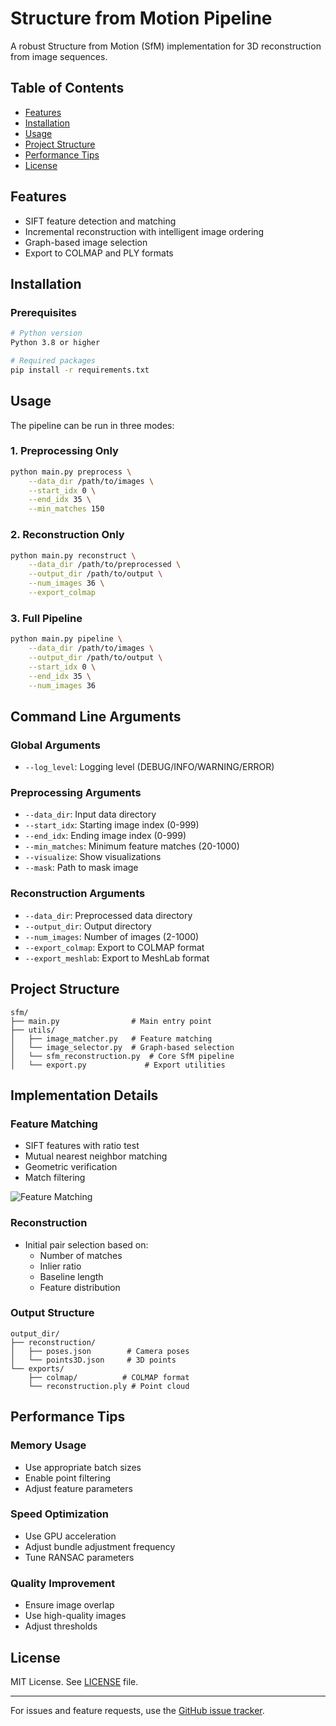 # Structure from Motion Pipeline

A robust Structure from Motion (SfM) implementation for 3D reconstruction from image sequences.

## Table of Contents

- [Features](#features)
- [Installation](#installation)
- [Usage](#usage)
- [Project Structure](#project-structure)
- [Performance Tips](#performance-tips)
- [License](#license)

## Features

* SIFT feature detection and matching
* Incremental reconstruction with intelligent image ordering
* Graph-based image selection
* Export to COLMAP and PLY formats

## Installation

### Prerequisites

```bash
# Python version
Python 3.8 or higher

# Required packages
pip install -r requirements.txt
```

## Usage

The pipeline can be run in three modes:

### 1. Preprocessing Only

```bash
python main.py preprocess \
    --data_dir /path/to/images \
    --start_idx 0 \
    --end_idx 35 \
    --min_matches 150
```

### 2. Reconstruction Only

```bash
python main.py reconstruct \
    --data_dir /path/to/preprocessed \
    --output_dir /path/to/output \
    --num_images 36 \
    --export_colmap
```

### 3. Full Pipeline

```bash
python main.py pipeline \
    --data_dir /path/to/images \
    --output_dir /path/to/output \
    --start_idx 0 \
    --end_idx 35 \
    --num_images 36
```

## Command Line Arguments

### Global Arguments
* `--log_level`: Logging level (DEBUG/INFO/WARNING/ERROR)

### Preprocessing Arguments
* `--data_dir`: Input data directory
* `--start_idx`: Starting image index (0-999)
* `--end_idx`: Ending image index (0-999)
* `--min_matches`: Minimum feature matches (20-1000)
* `--visualize`: Show visualizations
* `--mask`: Path to mask image

### Reconstruction Arguments
* `--data_dir`: Preprocessed data directory
* `--output_dir`: Output directory
* `--num_images`: Number of images (2-1000)
* `--export_colmap`: Export to COLMAP format
* `--export_meshlab`: Export to MeshLab format

## Project Structure

```
sfm/
├── main.py                # Main entry point
├── utils/
│   ├── image_matcher.py   # Feature matching
│   └── image_selector.py  # Graph-based selection
│   └── sfm_reconstruction.py  # Core SfM pipeline
│   └── export.py             # Export utilities
```

## Implementation Details

### Feature Matching
* SIFT features with ratio test
* Mutual nearest neighbor matching
* Geometric verification
* Match filtering

![Feature Matching](SFM/bunny_data/visualizations/pair_7_24_matches.png)

### Reconstruction
* Initial pair selection based on:
  * Number of matches
  * Inlier ratio
  * Baseline length
  * Feature distribution

### Output Structure

```
output_dir/
├── reconstruction/
│   ├── poses.json        # Camera poses
│   └── points3D.json     # 3D points
└── exports/
    ├── colmap/          # COLMAP format
    └── reconstruction.ply # Point cloud
```

## Performance Tips

### Memory Usage
* Use appropriate batch sizes
* Enable point filtering
* Adjust feature parameters

### Speed Optimization
* Use GPU acceleration
* Adjust bundle adjustment frequency
* Tune RANSAC parameters

### Quality Improvement
* Ensure image overlap
* Use high-quality images
* Adjust thresholds

## License

MIT License. See [LICENSE](LICENSE) file.

---

For issues and feature requests, use the [GitHub issue tracker](https://github.com/yourusername/sfm/issues).